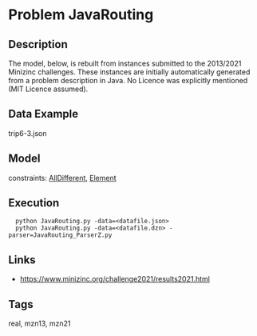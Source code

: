 # Problem JavaRouting
## Description
The model, below, is rebuilt from instances submitted to the 2013/2021 Minizinc challenges.
These instances are initially automatically generated from a problem description in Java.
No Licence was explicitly mentioned (MIT Licence assumed).

## Data Example
  trip6-3.json

## Model
  constraints: [AllDifferent](http://pycsp.org/documentation/constraints/AllDifferent), [Element](http://pycsp.org/documentation/constraints/Element)

## Execution
```
  python JavaRouting.py -data=<datafile.json>
  python JavaRouting.py -data=<datafile.dzn> -parser=JavaRouting_ParserZ.py
```

## Links
  - https://www.minizinc.org/challenge2021/results2021.html

## Tags
  real, mzn13, mzn21
